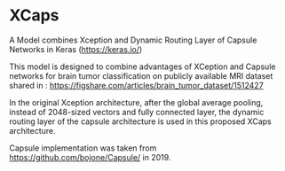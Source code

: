 # XCaps
A Model combines Xception and Dynamic Routing Layer of Capsule Networks in Keras (https://keras.io/)

This model is designed to combine advantages of XCeption and Capsule networks for brain tumor classification on publicly available MRI dataset shared in : https://figshare.com/articles/brain_tumor_dataset/1512427

In the original Xception architecture, after the global average pooling, instead of 2048-sized vectors and fully connected layer, the dynamic routing layer of the capsule architecture is used in this proposed XCaps architecture.

Capsule implementation was taken from  https://github.com/bojone/Capsule/ in 2019.
